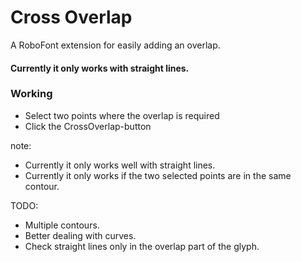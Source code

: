 # Cross Overlap
A RoboFont extension for easily adding an overlap.
#### Currently it only works with straight lines.

### Working
- Select two points where the overlap is required
- Click the CrossOverlap-button

note: 
- Currently it only works well with straight lines.
- Currently it only works if the two selected points are in the same contour.

TODO:
- Multiple contours.
- Better dealing with curves.
- Check straight lines only in the overlap part of the glyph.
